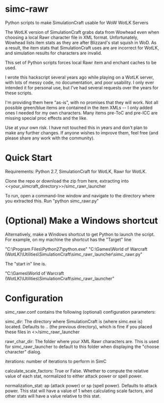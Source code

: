 # simc-rawr
Python scripts to make SimulationCraft usable for WoW WotLK Servers

The WotLK version of SimulationCraft grabs data from Wowhead even when choosing a local Rawr character file in XML format.
Unfortunately, Wowhead lists item stats as they are after Blizzard's stat squish in WoD. As a result, the item stats that
SimulationCraft uses are are incorrect for WotLK, and simulation results for characters are invalid.

This set of Python scripts forces local Rawr item and enchant caches to be used.

I wrote this hackscript several years ago while playing on a WotLK server, with lots of messy code, no documentation, and poor
usability. I only ever intended it for personal use, but I've had several requests over the years for these scripts.

I'm providing them here "as-is", with no promises that they will work. Not all possible green/blue items are contained in the item
XMLs -- I only added ones I needed for my own characters. Many items pre-ToC and pre-ICC are missing special proc effects and the like.

Use at your own risk. I have not touched this in years and don't plan to make any further changes. If anyone wishes to improve them,
feel free (and please share any work with the community).

# Quick Start

Requirements: Python 2.7, SimulationCraft for WotLK, Rawr for WotLK.

Clone the repo or download the zip from here, extracting into <<your_simcraft_directory>>/simc_rawr_launcher

To run, open a command-line window and navigate to the directory where you extracted this. Run "python simc_rawr.py"

# (Optional) Make a Windows shortcut

Alternatively, make a Windows shortcut to get Python to launch the script. For example, on my machine the shortcut has the "Target" line

"C:\Program Files\Python27\python.exe" "C:\Games\World of Warcraft (WotLK)\Utilities\SimulationCraft\simc_rawr_launcher\simc_rawr.py"

The "start in" line is.

"C:\Games\World of Warcraft (WotLK)\Utilities\SimulationCraft\simc_rawr_launcher"

# Configuration

simc_rawr.conf contains the following (optional) configuration parameters:

simc_dir: The directory where SimulationCraft is (where simc.exe is) located. Defaults to .. (the previous directory), which is fine if you placed these files in <<your simcraft folder>>/simc_rawr_launcher

rawr_char_dir: The folder where your XML Rawr characters are. This is used for simc_rawr_launcher to default to this folder when displaying the "choose character" dialog.

iterations: number of iterations to perform in SimC

calculate_scale_factors: True or False. Whether to compute the relative value of each stat, normalized to either attack power or spell power.

normalization_stat: ap (attack power) or sp (spell power). Defaults to attack power. This stat will have a value of 1 when calculating scale factors, and other stats will have a value relative to this stat.

